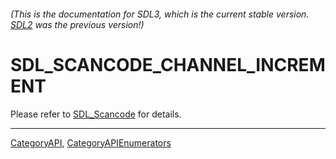 ###### (This is the documentation for SDL3, which is the current stable version. [SDL2](https://wiki.libsdl.org/SDL2/) was the previous version!)
# SDL_SCANCODE_CHANNEL_INCREMENT

Please refer to [SDL_Scancode](SDL_Scancode) for details.

----
[CategoryAPI](CategoryAPI), [CategoryAPIEnumerators](CategoryAPIEnumerators)

